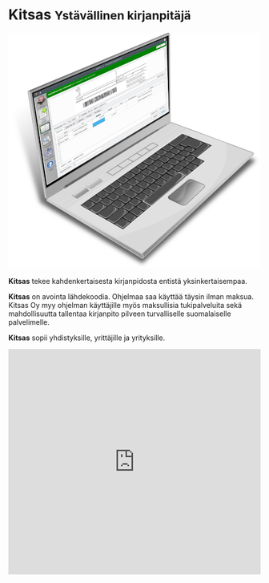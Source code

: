 # Kitsas <small>Ystävällinen kirjanpitäjä</small>

![](img/kitupiikkikannettava.png)

**Kitsas** tekee kahdenkertaisesta kirjanpidosta entistä yksinkertaisempaa.

**Kitsas** on avointa lähdekoodia. Ohjelmaa saa käyttää täysin ilman maksua. Kitsas Oy myy ohjelman käyttäjille myös maksullisia tukipalveluita sekä mahdollisuutta tallentaa kirjanpito pilveen turvalliselle suomalaiselle palvelimelle.

**Kitsas** sopii yhdistyksille, yrittäjille ja yrityksille.

 <iframe width="540" height="450" src="https://1c6e51a2.sibforms.com/serve/MUIEAOnkVq4mTA6N08WymW3S6eTovCpHEXXGJH2avZMG4L6eJRS_OHxbRq1EwUzBd_V2uHhoocL_EqQWUm69cTAfWGpEc41xyEWUTgIgRJkArXJuUPMGaKijAcLsJ3mbMFeHpJB7UwGAZ54CPbbAxmi8pBT5jmEMJk7V6HTIB1qmjra7nPQECPmVF-X7DsFXuXP0-PNpIfeskaoe" frameborder="0" scrolling="auto" allowfullscreen style="display: block;margin-left: auto;margin-right: auto;max-width: 100%;"></iframe>
